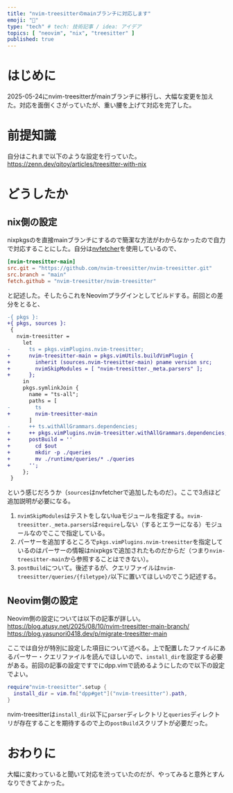 ```yaml
---
title: "nvim-treesitterのmainブランチに対応します"
emoji: "🌳"
type: "tech" # tech: 技術記事 / idea: アイデア
topics: [ "neovim", "nix", "treesitter" ]
published: true
---
```


# はじめに

2025-05-24にnvim-treesitterがmainブランチに移行し、大幅な変更を加えた。対応を面倒くさがっていたが、重い腰を上げて対応を完了した。

# 前提知識

自分はこれまで以下のような設定を行っていた。
https://zenn.dev/qitoy/articles/treesitter-with-nix

# どうしたか
## nix側の設定
nixpkgsのを直接mainブランチにするので簡潔な方法がわからなかったので自力で対応することにした。自分は[nvfetcher](https://github.com/berberman/nvfetcher)を使用しているので、
```toml
[nvim-treesitter-main]
src.git = "https://github.com/nvim-treesitter/nvim-treesitter.git"
src.branch = "main"
fetch.github = "nvim-treesitter/nvim-treesitter"
```
と記述した。そしたらこれをNeovimプラグインとしてビルドする。前回との差分をとると、
```diff nix:plugin.nix
-{ pkgs }:
+{ pkgs, sources }:
 {
   nvim-treesitter =
     let
-      ts = pkgs.vimPlugins.nvim-treesitter;
+      nvim-treesitter-main = pkgs.vimUtils.buildVimPlugin {
+        inherit (sources.nvim-treesitter-main) pname version src;
+        nvimSkipModules = [ "nvim-treesitter._meta.parsers" ];
+      };
     in
     pkgs.symlinkJoin {
       name = "ts-all";
       paths = [
-        ts
+        nvim-treesitter-main
       ]
-      ++ ts.withAllGrammars.dependencies;
+      ++ pkgs.vimPlugins.nvim-treesitter.withAllGrammars.dependencies;
+      postBuild = ''
+        cd $out
+        mkdir -p ./queries
+        mv ./runtime/queries/* ./queries
+      '';
     };
 }
```
という感じだろうか（`sources`はnvfetcherで追加したものだ）。ここで3点ほど追加説明が必要になる。
1. `nvimSkipModules`はテストをしないluaモジュールを指定する。`nvim-treesitter._meta.parsers`は`require`しない（するとエラーになる）モジュールなのでここで指定している。
2. パーサーを追加するところで`pkgs.vimPlugins.nvim-treesitter`を指定しているのはパーサーの情報はnixpkgsで追加されたものだからだ（つまり`nvim-treesitter-main`から参照することはできない）。
3. `postBuild`について。後述するが、クエリファイルは`nvim-treesitter/queries/{filetype}/`以下に置いてほしいのでこう記述する。

## Neovim側の設定
Neovim側の設定については以下の記事が詳しい。
https://blog.atusy.net/2025/08/10/nvim-treesitter-main-branch/
https://blog.yasunori0418.dev/p/migrate-treesitter-main

ここでは自分が特別に設定した項目について述べる。上で配置したファイルにあるパーサー・クエリファイルを読んでほしいので、`install_dir`を設定する必要がある。前回の記事の設定ですでにdpp.vimで読めるようにしたので以下の設定でよい。
```lua
require"nvim-treesitter".setup {
  install_dir = vim.fn["dpp#get"]("nvim-treesitter").path,
}
```
nvim-treesitterは`install_dir`以下に`parser`ディレクトリと`queries`ディレクトリが存在することを期待するので上の`postBuild`スクリプトが必要だった。

# おわりに
大幅に変わっていると聞いて対応を渋っていたのだが、やってみると意外とすんなりできてよかった。
